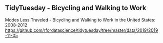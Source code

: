 ## TidyTuesday - Bicycling and Walking to Work
Modes Less Traveled - Bicycling and Walking to Work in the United States: 2008-2012
https://github.com/rfordatascience/tidytuesday/tree/master/data/2019/2019-11-05
